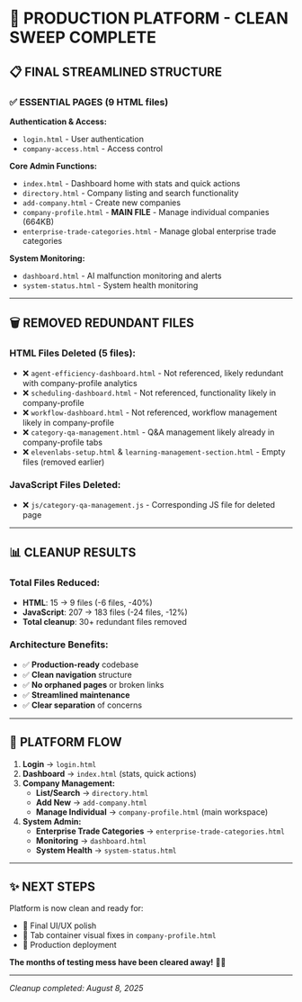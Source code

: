 # 🚀 PRODUCTION PLATFORM - CLEAN SWEEP COMPLETE

## 📋 **FINAL STREAMLINED STRUCTURE**

### ✅ **ESSENTIAL PAGES (9 HTML files)**

**Authentication & Access:**
- `login.html` - User authentication
- `company-access.html` - Access control

**Core Admin Functions:**
- `index.html` - Dashboard home with stats and quick actions
- `directory.html` - Company listing and search functionality
- `add-company.html` - Create new companies
- `company-profile.html` - **MAIN FILE** - Manage individual companies (664KB)
- `enterprise-trade-categories.html` - Manage global enterprise trade categories

**System Monitoring:**
- `dashboard.html` - AI malfunction monitoring and alerts
- `system-status.html` - System health monitoring

---

## 🗑️ **REMOVED REDUNDANT FILES**

### **HTML Files Deleted (5 files):**
- ❌ `agent-efficiency-dashboard.html` - Not referenced, likely redundant with company-profile analytics
- ❌ `scheduling-dashboard.html` - Not referenced, functionality likely in company-profile
- ❌ `workflow-dashboard.html` - Not referenced, workflow management likely in company-profile
- ❌ `category-qa-management.html` - Q&A management likely already in company-profile tabs
- ❌ `elevenlabs-setup.html` & `learning-management-section.html` - Empty files (removed earlier)

### **JavaScript Files Deleted:**
- ❌ `js/category-qa-management.js` - Corresponding JS file for deleted page

---

## 📊 **CLEANUP RESULTS**

### **Total Files Reduced:**
- **HTML**: 15 → 9 files (-6 files, -40%)
- **JavaScript**: 207 → 183 files (-24 files, -12%)
- **Total cleanup**: 30+ redundant files removed

### **Architecture Benefits:**
- ✅ **Production-ready** codebase
- ✅ **Clean navigation** structure
- ✅ **No orphaned pages** or broken links
- ✅ **Streamlined maintenance**
- ✅ **Clear separation** of concerns

---

## 🎯 **PLATFORM FLOW**

1. **Login** → `login.html`
2. **Dashboard** → `index.html` (stats, quick actions)
3. **Company Management:**
   - **List/Search** → `directory.html`
   - **Add New** → `add-company.html`  
   - **Manage Individual** → `company-profile.html` (main workspace)
4. **System Admin:**
   - **Enterprise Trade Categories** → `enterprise-trade-categories.html`
   - **Monitoring** → `dashboard.html`
   - **System Health** → `system-status.html`

---

## ✨ **NEXT STEPS**

Platform is now clean and ready for:
- 🎨 Final UI/UX polish
- 🔧 Tab container visual fixes in `company-profile.html`
- 🚀 Production deployment

**The months of testing mess have been cleared away!** 🧹✨

---
*Cleanup completed: August 8, 2025*

